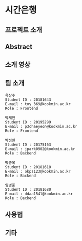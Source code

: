 # 시간은행

**프로젝트 소개**
---------------------


**Abstract**
---------------------


**소개 영상**
---------------------


**팀 소개**
---------------------

```
옥상수
Student ID : 20181643
E-mail : toy_369@kookmin.ac.kr
Role : Frontend
```

```
박채연
Student ID : 20195299
E-mail : p3chaeyeon@kookmin.ac.kr
Role : Frontend
```

```
박정환
Student ID : 20175163
E-mail : jpark0902@kookmin.ac.kr
Role : Backend
```

```
박종복
Student ID : 20181618
E-mail : okps123@kookmin.ac.kr
Role : Backend
```

```
임병준
Student ID : 20181680
E-mail : ddaa1541@kookmin.ac.kr
Role : Backend
```


**사용법**
---------------------


**기타**
---------------------

